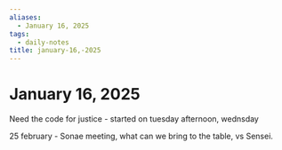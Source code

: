 ```yaml
---
aliases:
  - January 16, 2025
tags:
  - daily-notes
title: january-16,-2025
---
```


# January 16, 2025

Need the code for justice - started on tuesday afternoon, wednsday


25 february - Sonae meeting, what can we bring to the table, vs Sensei.

